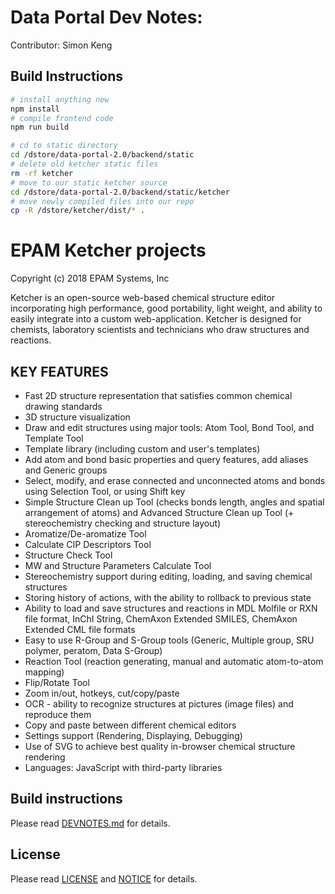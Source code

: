 
# Data Portal Dev Notes:

Contributor: Simon Keng

## Build Instructions

```bash
# install anything new
npm install
# compile frontend code
npm run build

# cd to static directory
cd /dstore/data-portal-2.0/backend/static
# delete old ketcher static files
rm -rf ketcher
# move to our static ketcher source 
cd /dstore/data-portal-2.0/backend/static/ketcher
# move newly compiled files into our repo
cp -R /dstore/ketcher/dist/* .
```


# EPAM Ketcher projects
Copyright (c) 2018 EPAM Systems, Inc

Ketcher is an open-source web-based chemical structure editor incorporating high performance, good portability, light weight, and ability to easily integrate into a custom web-application. Ketcher is designed for chemists, laboratory scientists and technicians who draw structures and reactions.

## KEY FEATURES
* Fast 2D structure representation that satisfies common chemical drawing standards
* 3D structure visualization
* Draw and edit structures using major tools: Atom Tool, Bond Tool, and Template Tool
* Template library (including custom and user's templates)
* Add atom and bond basic properties and query features, add aliases and Generic groups
* Select, modify, and erase connected and unconnected atoms and bonds using Selection Tool, or using Shift key
* Simple Structure Clean up Tool (checks bonds length, angles and spatial arrangement of atoms) and Advanced Structure Clean up Tool (+ stereochemistry checking and structure layout) 
* Aromatize/De-aromatize Tool
* Calculate CIP Descriptors Tool
* Structure Check Tool
* MW and Structure Parameters Calculate Tool 
* Stereochemistry support during editing, loading, and saving chemical structures
* Storing history of actions, with the ability to rollback to previous state
* Ability to load and save structures and reactions in MDL Molfile or RXN file format, InChI String, ChemAxon Extended SMILES, ChemAxon Extended CML file formats
* Easy to use R-Group and S-Group tools (Generic, Multiple group, SRU polymer, peratom, Data S-Group) 
* Reaction Tool (reaction generating, manual and automatic atom-to-atom mapping) 
* Flip/Rotate Tool
* Zoom in/out, hotkeys, cut/copy/paste
* OCR - ability to recognize structures at pictures (image files) and reproduce them
* Copy and paste between different chemical editors
* Settings support (Rendering, Displaying, Debugging)
* Use of SVG to achieve best quality in-browser chemical structure rendering
* Languages: JavaScript with third-party libraries

## Build instructions
Please read [DEVNOTES.md](DEVNOTES.md) for details.

## License
Please read [LICENSE](LICENSE) and [NOTICE](NOTICE) for details.
